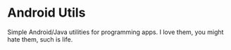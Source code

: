 Android Utils
=============

Simple Android/Java utilities for programming apps. I love them, you might hate them, such is life.